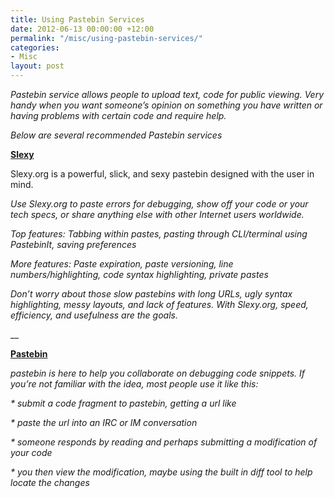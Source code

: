 ```yaml
---
title: Using Pastebin Services
date: 2012-06-13 00:00:00 +12:00
permalink: "/misc/using-pastebin-services/"
categories:
- Misc
layout: post
---
```


_Pastebin service allows people to upload text, code for public viewing. Very handy when you want someone&#8217;s opinion on something you have written or having problems with certain code and require help._

_Below are several recommended Pastebin services_

<a title="slexy pastebin" href="http://www.slexy.org" target="_blank"><strong>Slexy</strong></a>

Slexy.org is a powerful, slick, and sexy pastebin designed with the user in mind.

_Use Slexy.org to paste errors for debugging, show off your code or your tech specs, or share anything else with other Internet users worldwide._

_Top features: Tabbing within pastes, pasting through CLI/terminal using PastebinIt, saving preferences_

_More features: Paste expiration, paste versioning, line numbers/highlighting, code syntax highlighting, private pastes_

_Don&#8217;t worry about those slow pastebins with long URLs, ugly syntax highlighting, messy layouts, and lack of features. With Slexy.org, speed, efficiency, and usefulness are the goals._

__
  
<a title="Pastebin" href="http://www.pastebin.com" target="_blank"><strong>Pastebin</strong></a>

_pastebin is here to help you collaborate on debugging code snippets. If you&#8217;re not familiar with the idea, most people use it like this:_

_* submit a code fragment to pastebin, getting a url like_ 
  
 _* paste the url into an IRC or IM conversation_
  
 _* someone responds by reading and perhaps submitting a modification of your code_
  
 _* you then view the modification, maybe using the built in diff tool to help locate the changes_

&nbsp;
